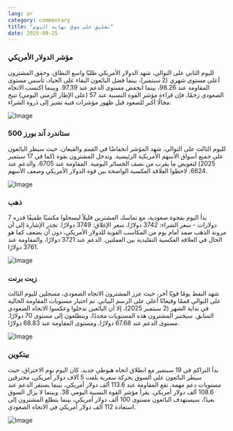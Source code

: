 ```yaml
---
lang: ar
category: commentary
title: "تعليق على سوق نهاية اليوم"
date: 2025-09-25
---
```


### مؤشر الدولار الأمريكي

لليوم الثاني على التوالي، شهد الدولار الأمريكي طلبًا واسع النطاق. وحقق المشترون أعلى مستوى شهري (2 سبتمبر)، بينما فضل البائعون البقاء على الحياد. تأسس مستوى المقاومة عند 98.26، بينما انخفض مستوى الدعم عند 97.39. وبينما اكتسب الاتجاه الصعودي زخمًا، فإن قراءة مؤشر القوة النسبية عند 57 (على الإطار الزمني اليومي) تتيح مجالًا أكبر للصعود قبل ظهور مؤشرات فنية تشير إلى ذروة الشراء.

![Image](https://markleighedu.github.io/img/Sep-2025/25-Sep-2025/usdindex.jpg)

### ستاندرد آند بورز 500

لليوم الثالث على التوالي، شهد المؤشر انخفاضًا في القمم والقيعان، حيث سيطر البائعون على جميع أسواق الأسهم الأمريكية الرئيسية. وتدخل المشترون بقوة (كما في 17 سبتمبر 2025) لتعويض ما يقرب من نصف الخسائر اليومية. المقاومة عند 6705، والدعم عند 6624. لاحظوا العلاقة العكسية الواضحة بين قوة الدولار الأمريكي وضعف الأسهم.

![Image](https://markleighedu.github.io/img/Sep-2025/25-Sep-2025/sp500.jpg)

### ذهب

بدأ اليوم بفجوة صعودية، مع تماسك المشترين قليلاً ليسجلوا مكسبًا طفيفًا قدره 7 دولارات - سعر الشراء: 3742 دولارًا، سعر الإغلاق: 3749 دولارًا. تجدر الإشارة إلى أن مرونة الذهب صمد أمام يوم من المكاسب القوية للدولار الأمريكي، دون أن يضعف كما هو الحال في العلاقة العكسية التقليدية بين العملتين. الدعم عند 3721 دولارًا، والمقاومة عند 3761 دولارًا.

![Image](https://markleighedu.github.io/img/Sep-2025/25-Sep-2025/gold.jpg)

### زيت برنت

شهد النفط يومًا قويًا آخر، حيث عزز المشترون الاتجاه الصعودي، مسجلين لليوم الثالث على التوالي قممًا وقيعانًا أعلى على الرسم البياني. تم اختبار مستويات المقاومة الحالية في بداية الشهر (2 سبتمبر 2025)، إلا أن البائعين تدخلوا وعكسوا الاتجاه الصعودي السابق. سيختبر المشترون هذه المستويات مجددًا، ويتطلعون إلى مستوى 70 دولارًا. مستوى الدعم عند 67.68 دولارًا، ومستوى المقاومة عند 68.83 دولارًا.

![Image](https://markleighedu.github.io/img/Sep-2025/25-Sep-2025/brentoil.jpg)

### بيتكوين

بدأ التراكم في 19 سبتمبر مع انطلاق اتجاه هبوطي جديد. كان اليوم يوم الاختراق، حيث سيطر البائعون على السوق بحركة سعرية بلغت 5 آلاف دولار أمريكي، مخترقين مستويات دعم مهمة. تقع المقاومة عند 113.6 ألف دولار أمريكي، بينما يستقر الدعم عند 108.6 ألف دولار أمريكي. يقرأ مؤشر القوة النسبية اليومي 38. وبينما لا يزال السوق بعيدًا، سيستهدف البائعون مستوى 100 ألف دولار أمريكي، بينما يتطلع المشترون إلى استعادة 112 ألف دولار أمريكي في الاتجاه الصعودي.

![Image](https://markleighedu.github.io/img/Sep-2025/25-Sep-2025/bitcoin.jpg)

